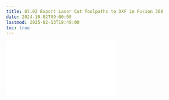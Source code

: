 ```yaml
---
title: 07.02 Export Laser Cut Toolpaths to DXF in Fusion 360
date: 2024-10-02T09:00:00
lastmod: 2025-02-13T19:49:00
toc: true
---
```


![Link to included file content](../../../../digital-fabrication/laser-cutting/export-laser-cut-toolpaths-to-dxf-fusion-360.md)
